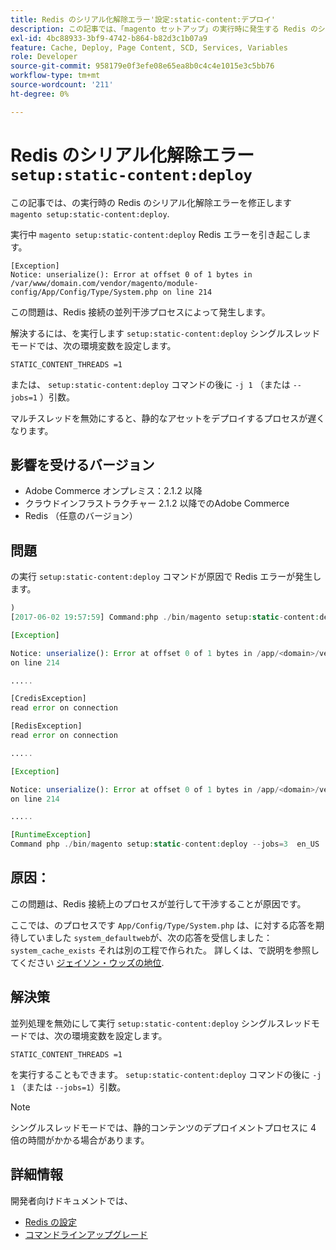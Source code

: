 ```yaml
---
title: Redis のシリアル化解除エラー'設定:static-content:デプロイ'
description: この記事では、「magento セットアップ」の実行時に発生する Redis のシリアル化解除エラーを修正します:static-content:デプロイ'.
exl-id: 4bc88933-3bf9-4742-b864-b82d3c1b07a9
feature: Cache, Deploy, Page Content, SCD, Services, Variables
role: Developer
source-git-commit: 958179e0f3efe08e65ea8b0c4c4e1015e3c5bb76
workflow-type: tm+mt
source-wordcount: '211'
ht-degree: 0%

---
```


# Redis のシリアル化解除エラー `setup:static-content:deploy`

この記事では、の実行時の Redis のシリアル化解除エラーを修正します `magento setup:static-content:deploy`.

実行中 `magento setup:static-content:deploy` Redis エラーを引き起こします。

```
[Exception]
Notice: unserialize(): Error at offset 0 of 1 bytes in
/var/www/domain.com/vendor/magento/module-config/App/Config/Type/System.php on line 214
```

この問題は、Redis 接続の並列干渉プロセスによって発生します。

解決するには、を実行します `setup:static-content:deploy` シングルスレッドモードでは、次の環境変数を設定します。

```
STATIC_CONTENT_THREADS =1
```

または、 `setup:static-content:deploy` コマンドの後に `-j 1` （または `--jobs=1` ）引数。

マルチスレッドを無効にすると、静的なアセットをデプロイするプロセスが遅くなります。

## 影響を受けるバージョン

* Adobe Commerce オンプレミス：2.1.2 以降
* クラウドインフラストラクチャー 2.1.2 以降でのAdobe Commerce
* Redis （任意のバージョン）

## 問題

の実行 `setup:static-content:deploy` コマンドが原因で Redis エラーが発生します。

```php
)
[2017-06-02 19:57:59] Command:php ./bin/magento setup:static-content:deploy --jobs=3  en_US

[Exception]

Notice: unserialize(): Error at offset 0 of 1 bytes in /app/<domain>/vendor/magento/module-config/App/Config/Type/System.php
on line 214

.....

[CredisException]
read error on connection

[RedisException]
read error on connection

.....

[Exception]

Notice: unserialize(): Error at offset 0 of 1 bytes in /app/<domain>/vendor/magento/module-config/App/Config/Type/System.php
on line 214

.....

[RuntimeException]
Command php ./bin/magento setup:static-content:deploy --jobs=3  en_US  returned code 3
```

## 原因：

この問題は、Redis 接続上のプロセスが並行して干渉することが原因です。

ここでは、のプロセスです `App/Config/Type/System.php` は、に対する応答を期待していました `system_defaultweb`が、次の応答を受信しました： `system_cache_exists` それは別の工程で作られた。 詳しくは、で説明を参照してください [ジェイソン・ウッズの地位](https://github.com/magento/magento2/issues/9287#issuecomment-302362283).

## 解決策

並列処理を無効にして実行 `setup:static-content:deploy` シングルスレッドモードでは、次の環境変数を設定します。

```
STATIC_CONTENT_THREADS =1
```

を実行することもできます。 `setup:static-content:deploy` コマンドの後に `-j 1` （または `--jobs=1`）引数。

>[!NOTE]
>
>シングルスレッドモードでは、静的コンテンツのデプロイメントプロセスに 4 倍の時間がかかる場合があります。

## 詳細情報

開発者向けドキュメントでは、

* [Redis の設定](https://experienceleague.adobe.com/docs/commerce-operations/configuration-guide/cache/redis/config-redis.html)
* [コマンドラインアップグレード](https://experienceleague.adobe.com/docs/commerce-operations/upgrade-guide/implementation/perform-upgrade.html)
